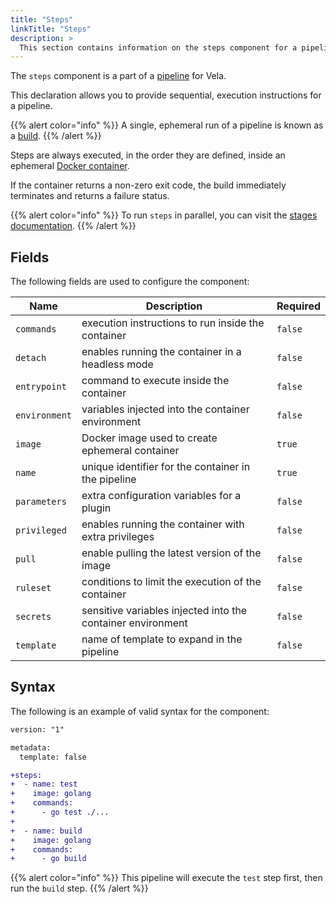 ```yaml
---
title: "Steps"
linkTitle: "Steps"
description: >
  This section contains information on the steps component for a pipeline.
---
```


The `steps` component is a part of a [pipeline](/docs/usage/concepts/pipeline) for Vela.

This declaration allows you to provide sequential, execution instructions for a pipeline.

{{% alert color="info" %}}
A single, ephemeral run of a pipeline is known as a [build](/docs/usage/concepts/resources/build).
{{% /alert %}}

Steps are always executed, in the order they are defined, inside an ephemeral [Docker container](https://www.docker.com/resources/what-container).

If the container returns a non-zero exit code, the build immediately terminates and returns a failure status.

{{% alert color="info" %}}
To run `steps` in parallel, you can visit the [stages documentation](/docs/usage/concepts/pipeline/stages).
{{% /alert %}}

## Fields

The following fields are used to configure the component:

| Name          | Description                                                 | Required |
| ------------- | ----------------------------------------------------------- | -------- |
| `commands`    | execution instructions to run inside the container          | `false`  |
| `detach`      | enables running the container in a headless mode            | `false`  |
| `entrypoint`  | command to execute inside the container                     | `false`  |
| `environment` | variables injected into the container environment           | `false`  |
| `image`       | Docker image used to create ephemeral container             | `true`   |
| `name`        | unique identifier for the container in the pipeline         | `true`   |
| `parameters`  | extra configuration variables for a plugin                  | `false`  |
| `privileged`  | enables running the container with extra privileges         | `false`  |
| `pull`        | enable pulling the latest version of the image              | `false`  |
| `ruleset`     | conditions to limit the execution of the container          | `false`  |
| `secrets`     | sensitive variables injected into the container environment | `false`  |
| `template`    | name of template to expand in the pipeline                  | `false`  |

## Syntax

The following is an example of valid syntax for the component:

```diff
version: "1"

metadata:
  template: false

+steps:
+  - name: test
+    image: golang
+    commands:
+      - go test ./...
+
+  - name: build
+    image: golang
+    commands:
+      - go build
```

{{% alert color="info" %}}
This pipeline will execute the `test` step first, then run the `build` step.
{{% /alert %}}
